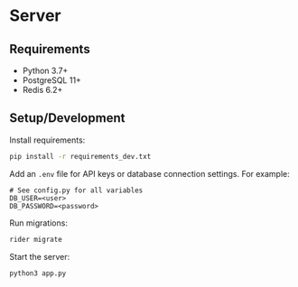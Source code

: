 # Server

## Requirements

* Python 3.7+
* PostgreSQL 11+
* Redis 6.2+

## Setup/Development

Install requirements:

```bash
pip install -r requirements_dev.txt
```

Add an `.env` file for API keys or database connection settings. For example:

```
# See config.py for all variables
DB_USER=<user>
DB_PASSWORD=<password>
```

Run migrations:

```bash
rider migrate
```

Start the server:

```
python3 app.py
```
